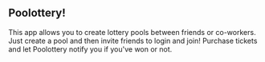 ## Poolottery!

This app allows you to create lottery pools between friends or co-workers. Just create a pool and then invite friends to login and join! Purchase tickets and let Poolottery notify you if you've won or not. 
